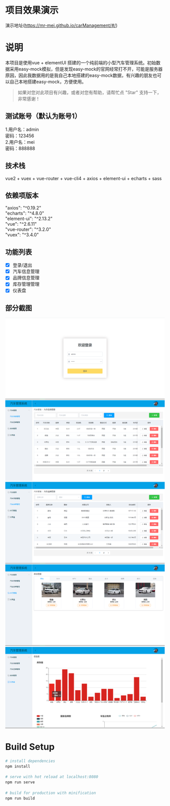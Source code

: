 # 项目效果演示

演示地址(https://mr-mei.github.io/carManagement/#/)

# 说明

本项目是使用vue + elementUI  搭建的一个纯前端的小型汽车管理系统。初始数据采用easy-mock模拟，但是发现easy-mock的官网经常打不开，可能是服务器原因，因此我数据用的是我自己本地搭建的easy-mock数据，有兴趣的朋友也可以自己本地搭建easy-mock，方便使用。

>如果对您对此项目有兴趣，或者对您有帮助，请帮忙点 "Star" 支持一下，非常感谢！

## 测试账号（默认为账号1）
1.用户名：admin  
  密码：123456  
2.用户名：mei  
  密码：888888  

## 技术栈

vue2 + vuex + vue-router + vue-cli4 + axios + element-ui + echarts + sass

## 依赖项版本

"axios": "^0.19.2"  
"echarts": "^4.8.0"  
"element-ui": "^2.13.2"  
"vue": "^2.6.11"  
"vue-router": "^3.2.0"  
"vuex": "^3.4.0"

## 功能列表

- [x] 登录/退出
- [x] 汽车信息管理
- [x] 品牌信息管理
- [x] 库存管理管理
- [x] 仪表盘

## 部分截图

![img](https://github.com/Mr-Mei/carManagement/blob/master/public/project-image/login.png)
![img](https://github.com/Mr-Mei/carManagement/blob/master/public/project-image/xinxi.png)
![img](https://github.com/Mr-Mei/carManagement/blob/master/public/project-image/pinpai.png)
![img](https://github.com/Mr-Mei/carManagement/blob/master/public/project-image/kucun.png)
![img](https://github.com/Mr-Mei/carManagement/blob/master/public/project-image/yibiaopan.png)

# Build Setup

``` bash
# install dependencies
npm install

# serve with hot reload at localhost:8080
npm run serve

# build for production with minification
npm run build

```

